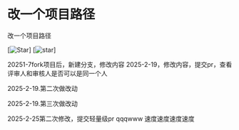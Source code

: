 # 改一个项目路径

改一个项目路径

[![Star](https://gitcode.com/wangyongzheng2/gygxmlj123321/star/badge.svg)]
[![star](https://gitcode.com/GitCode-official-team/EssayCompetition/star/badge.svg)]


20251-7fork项目后，新建分支，修改内容
2025-2-19，修改内容，提交pr，查看评审人和审核人是否可以是同一个人

2025-2-19.第二次做改动

2025-2-19.第三次做改动

2025-2-25第二次修改，提交轻量级pr
 qqqwww
速度速度速度速度